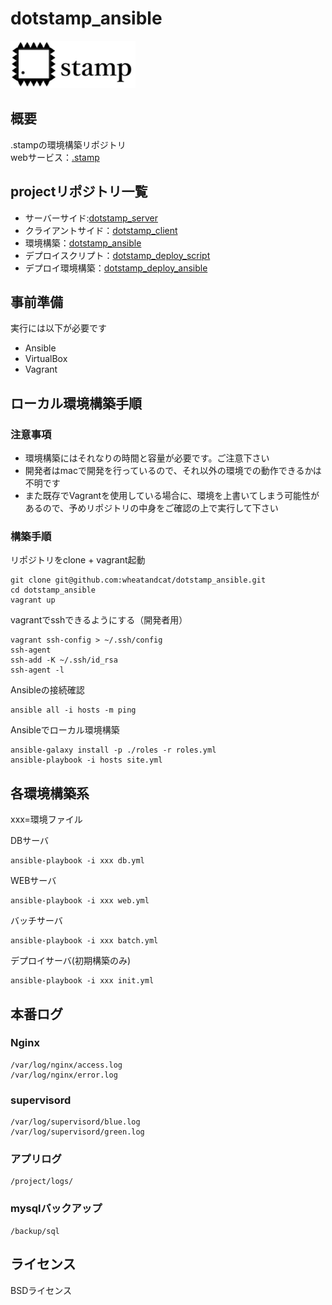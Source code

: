 # dotstamp_ansible

<img src="https://raw.githubusercontent.com/wheatandcat/dotstamp_client/master/dist/images/common/about.png" data-canonical-src="https://raw.githubusercontent.com/wheatandcat/dotstamp_client/master/dist/images/common/about.png" width="200" />

## 概要
.stampの環境構築リポジトリ  
webサービス：[.stamp](http://dotstamp.com/)
## projectリポジトリ一覧
* サーバーサイド:[dotstamp_server](https://github.com/wheatandcat/dotstamp_server)
* クライアントサイド：[dotstamp_client](https://github.com/wheatandcat/dotstamp_client)
* 環境構築：[dotstamp_ansible](https://github.com/wheatandcat/dotstamp_ansible)
* デプロイスクリプト：[dotstamp_deploy_script](https://github.com/wheatandcat/dotstamp_deploy_script)
* デプロイ環境構築：[dotstamp_deploy_ansible](https://github.com/wheatandcat/dotstamp_deploy_ansible)
## 事前準備
実行には以下が必要です
* Ansible
* VirtualBox
* Vagrant
## ローカル環境構築手順  
### 注意事項  
* 環境構築にはそれなりの時間と容量が必要です。ご注意下さい 
* 開発者はmacで開発を行っているので、それ以外の環境での動作できるかは不明です
* また既存でVagrantを使用している場合に、環境を上書いてしまう可能性があるので、予めリポジトリの中身をご確認の上で実行して下さい
### 構築手順
リポジトリをclone + vagrant起動
```
git clone git@github.com:wheatandcat/dotstamp_ansible.git
cd dotstamp_ansible
vagrant up
```
vagrantでsshできるようにする（開発者用）
```
vagrant ssh-config > ~/.ssh/config
ssh-agent
ssh-add -K ~/.ssh/id_rsa
ssh-agent -l
```
Ansibleの接続確認
```
ansible all -i hosts -m ping
```
Ansibleでローカル環境構築
```
ansible-galaxy install -p ./roles -r roles.yml
ansible-playbook -i hosts site.yml
```
## 各環境構築系
xxx=環境ファイル

DBサーバ
```
ansible-playbook -i xxx db.yml
```
WEBサーバ
```
ansible-playbook -i xxx web.yml
```
バッチサーバ
```
ansible-playbook -i xxx batch.yml
```
デプロイサーバ(初期構築のみ)
```
ansible-playbook -i xxx init.yml
```
## 本番ログ
### Nginx
```
/var/log/nginx/access.log
/var/log/nginx/error.log
```
### supervisord
```
/var/log/supervisord/blue.log
/var/log/supervisord/green.log
```
### アプリログ
```
/project/logs/
```
### mysqlバックアップ
```
/backup/sql
```
## ライセンス
BSDライセンス

